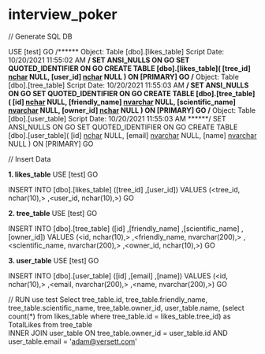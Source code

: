# interview_poker

// Generate SQL DB

USE [test]
GO
/****** Object:  Table [dbo].[likes_table]    Script Date: 10/20/2021 11:55:02 AM ******/
SET ANSI_NULLS ON
GO
SET QUOTED_IDENTIFIER ON
GO
CREATE TABLE [dbo].[likes_table](
	[tree_id] [nchar](10) NULL,
	[user_id] [nchar](10) NULL
) ON [PRIMARY]
GO
/****** Object:  Table [dbo].[tree_table]    Script Date: 10/20/2021 11:55:03 AM ******/
SET ANSI_NULLS ON
GO
SET QUOTED_IDENTIFIER ON
GO
CREATE TABLE [dbo].[tree_table](
	[id] [nchar](10) NULL,
	[friendly_name] [nvarchar](200) NULL,
	[scientific_name] [nvarchar](200) NULL,
	[owner_id] [nchar](10) NULL
) ON [PRIMARY]
GO
/****** Object:  Table [dbo].[user_table]    Script Date: 10/20/2021 11:55:03 AM ******/
SET ANSI_NULLS ON
GO
SET QUOTED_IDENTIFIER ON
GO
CREATE TABLE [dbo].[user_table](
	[id] [nchar](10) NULL,
	[email] [nvarchar](200) NULL,
	[name] [nvarchar](200) NULL
) ON [PRIMARY]
GO

// Insert Data

**1. likes_table**
USE [test]
GO

INSERT INTO [dbo].[likes_table]
           ([tree_id]
           ,[user_id])
     VALUES
           (<tree_id, nchar(10),>
           ,<user_id, nchar(10),>)
GO

**2. tree_table**
USE [test]
GO

INSERT INTO [dbo].[tree_table]
           ([id]
           ,[friendly_name]
           ,[scientific_name]
           ,[owner_id])
     VALUES
           (<id, nchar(10),>
           ,<friendly_name, nvarchar(200),>
           ,<scientific_name, nvarchar(200),>
           ,<owner_id, nchar(10),>)
GO

**3. user_table**
USE [test]
GO

INSERT INTO [dbo].[user_table]
           ([id]
           ,[email]
           ,[name])
     VALUES
           (<id, nchar(10),>
           ,<email, nvarchar(200),>
           ,<name, nvarchar(200),>)
GO




// RUN
use test
Select tree_table.id, tree_table.friendly_name, tree_table.scientific_name, tree_table.owner_id, user_table.name, (select count(*) from likes_table where tree_table.id = likes_table.tree_id) as TotalLikes from tree_table  
INNER JOIN user_table ON tree_table.owner_id = user_table.id AND user_table.email = 'adam@versett.com' 
